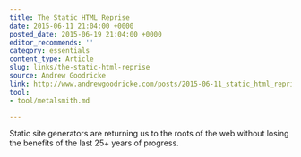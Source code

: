 ```yaml
---
title: The Static HTML Reprise
date: 2015-06-11 21:04:00 +0000
posted_date: 2015-06-19 21:04:00 +0000
editor_recommends: ''
category: essentials
content_type: Article
slug: links/the-static-html-reprise
source: Andrew Goodricke
link: http://www.andrewgoodricke.com/posts/2015-06-11_static_html_reprise.html
tool:
- tool/metalsmith.md

---
```

Static site generators are returning us to the roots of the web without losing the benefits of the last 25+ years of progress.



